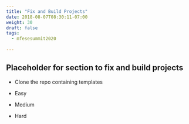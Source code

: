 ```yaml
---
title: "Fix and Build Projects"
date: 2018-08-07T08:30:11-07:00
weight: 30
draft: false
tags:
  - mfesesummit2020
  
---
```


## Placeholder for section to fix and build projects

- Clone the repo containing templates

- Easy
- Medium
- Hard

